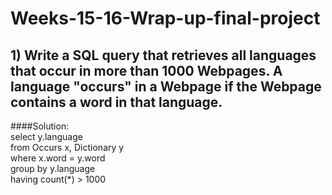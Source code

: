 # Weeks-15-16-Wrap-up-final-project

## 1) Write a SQL query that retrieves all languages that occur in more than 1000 Webpages. A language "occurs" in a Webpage if the Webpage contains a word in that language.

####Solution:  
select y.language  
from Occurs x, Dictionary y  
where x.word = y.word  
group by y.language  
having count(*) > 1000
